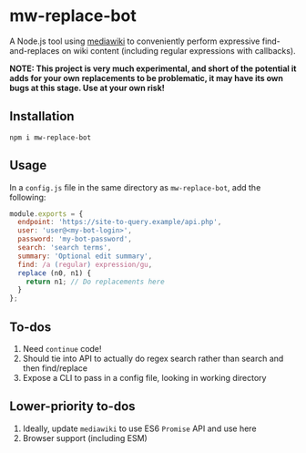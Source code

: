 # mw-replace-bot

A Node.js tool using [mediawiki](https://github.com/oliver-moran/mediawiki)
to conveniently perform expressive find-and-replaces on wiki content
(including regular expressions with callbacks).

**NOTE: This project is very much experimental, and short of the
potential it adds for your own replacements to be problematic, it may
have its own bugs at this stage. Use at your own risk!**

## Installation

```
npm i mw-replace-bot
```

## Usage

In a `config.js` file in the same directory as `mw-replace-bot`,
add the following:

```js
module.exports = {
  endpoint: 'https://site-to-query.example/api.php',
  user: 'user@<my-bot-login>',
  password: 'my-bot-password',
  search: 'search terms',
  summary: 'Optional edit summary',
  find: /a (regular) expression/gu,
  replace (n0, n1) {
    return n1; // Do replacements here
  }
};
```

## To-dos

1. Need `continue` code!
1. Should tie into API to actually do regex search rather than search
    and then find/replace
1. Expose a CLI to pass in a config file, looking in working directory

## Lower-priority to-dos

1. Ideally, update `mediawiki` to use ES6 `Promise` API and use here
1. Browser support (including ESM)

